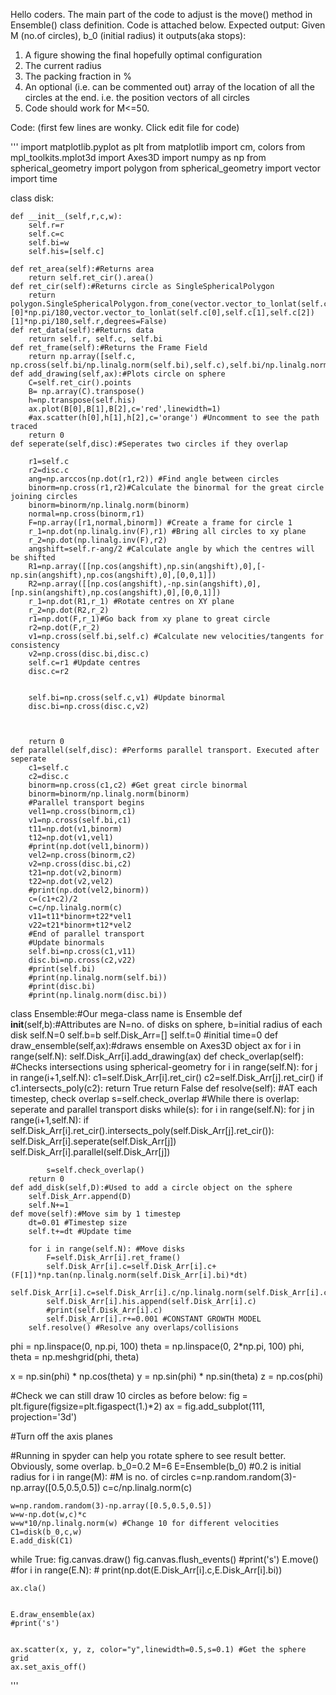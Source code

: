 Hello coders. The main part of the code to adjust is the move() method in Ensemble() class definition. Code is attached below. 
Expected output: Given M (no.of circles), b_0 (initial radius) it outputs(aka stops):
1) A figure showing the final hopefully optimal configuration
2) The current radius 
3) The packing fraction in %
4) An optional (i.e. can be commented out) array of the location of all the circles at the end. i.e. the position vectors of all circles
5) Code should work for M<=50.

Code: (first few lines are wonky. Click edit file for code)

'''
import matplotlib.pyplot as plt
from matplotlib import cm, colors
from mpl_toolkits.mplot3d import Axes3D
import numpy as np
from spherical_geometry import polygon
from spherical_geometry import vector
import time


class disk:
    
    def __init__(self,r,c,w):
        self.r=r
        self.c=c
        self.bi=w
        self.his=[self.c]
       
    def ret_area(self):#Returns area
        return self.ret_cir().area()
    def ret_cir(self):#Returns circle as SingleSphericalPolygon
        return polygon.SingleSphericalPolygon.from_cone(vector.vector_to_lonlat(self.c[0],self.c[1],self.c[2])[0]*np.pi/180,vector.vector_to_lonlat(self.c[0],self.c[1],self.c[2])[1]*np.pi/180,self.r,degrees=False)
    def ret_data(self):#Returns data
        return self.r, self.c, self.bi
    def ret_frame(self):#Returns the Frame Field
        return np.array([self.c,  np.cross(self.bi/np.linalg.norm(self.bi),self.c),self.bi/np.linalg.norm(self.bi)])
    def add_drawing(self,ax):#Plots circle on sphere
        C=self.ret_cir().points
        B= np.array(C).transpose()            
        h=np.transpose(self.his)
        ax.plot(B[0],B[1],B[2],c='red',linewidth=1)
        #ax.scatter(h[0],h[1],h[2],c='orange') #Uncomment to see the path traced
        return 0
    def seperate(self,disc):#Seperates two circles if they overlap
       
        r1=self.c
        r2=disc.c
        ang=np.arccos(np.dot(r1,r2)) #Find angle between circles
        binorm=np.cross(r1,r2)#Calculate the binormal for the great circle joining circles
        binorm=binorm/np.linalg.norm(binorm)
        normal=np.cross(binorm,r1)
        F=np.array([r1,normal,binorm]) #Create a frame for circle 1
        r_1=np.dot(np.linalg.inv(F),r1) #Bring all circles to xy plane
        r_2=np.dot(np.linalg.inv(F),r2)
        angshift=self.r-ang/2 #Calculate angle by which the centres will be shifted
        R1=np.array([[np.cos(angshift),np.sin(angshift),0],[-np.sin(angshift),np.cos(angshift),0],[0,0,1]])
        R2=np.array([[np.cos(angshift),-np.sin(angshift),0],[np.sin(angshift),np.cos(angshift),0],[0,0,1]])
        r_1=np.dot(R1,r_1) #Rotate centres on XY plane
        r_2=np.dot(R2,r_2)
        r1=np.dot(F,r_1)#Go back from xy plane to great circle
        r2=np.dot(F,r_2)
        v1=np.cross(self.bi,self.c) #Calculate new velocities/tangents for consistency
        v2=np.cross(disc.bi,disc.c)
        self.c=r1 #Update centres
        disc.c=r2
        
    
        self.bi=np.cross(self.c,v1) #Update binormal
        disc.bi=np.cross(disc.c,v2)
        
        
   
        return 0
    def parallel(self,disc): #Performs parallel transport. Executed after seperate
        c1=self.c
        c2=disc.c
        binorm=np.cross(c1,c2) #Get great circle binormal
        binorm=binorm/np.linalg.norm(binorm)
        #Parallel transport begins
        vel1=np.cross(binorm,c1)
        v1=np.cross(self.bi,c1)
        t11=np.dot(v1,binorm)
        t12=np.dot(v1,vel1)
        #print(np.dot(vel1,binorm))
        vel2=np.cross(binorm,c2)
        v2=np.cross(disc.bi,c2)
        t21=np.dot(v2,binorm)
        t22=np.dot(v2,vel2)
        #print(np.dot(vel2,binorm))
        c=(c1+c2)/2
        c=c/np.linalg.norm(c)
        v11=t11*binorm+t22*vel1
        v22=t21*binorm+t12*vel2
        #End of parallel transport
        #Update binormals
        self.bi=np.cross(c1,v11)
        disc.bi=np.cross(c2,v22)
        #print(self.bi)
        #print(np.linalg.norm(self.bi))
        #print(disc.bi)
        #print(np.linalg.norm(disc.bi))
        
        
        
        
class Ensemble:#Our mega-class name is Ensemble
    def __init__(self,b):#Attributes are N=no. of disks on sphere, b=initial radius of each disk
        self.N=0
        self.b=b
        self.Disk_Arr=[]
        self.t=0 #initial time=0
    def draw_ensemble(self,ax):#draws ensemble on Axes3D object ax
        for i in range(self.N):
            self.Disk_Arr[i].add_drawing(ax)
    def check_overlap(self): #Checks intersections using spherical-geometry
        for i in range(self.N):
            for j in range(i+1,self.N):
                c1=self.Disk_Arr[i].ret_cir()
                c2=self.Disk_Arr[j].ret_cir()
                if c1.intersects_poly(c2):
                    return True
        return False
    def resolve(self): #AT each timestep, check overlap
        s=self.check_overlap
        #While there is overlap: seperate and parallel transport disks
        while(s):
            for i in range(self.N):
                for j in range(i+1,self.N):
                    if self.Disk_Arr[i].ret_cir().intersects_poly(self.Disk_Arr[j].ret_cir()):
                        self.Disk_Arr[i].seperate(self.Disk_Arr[j])
                        self.Disk_Arr[i].parallel(self.Disk_Arr[j])
                        
                    
                    
            s=self.check_overlap()
        return 0
    def add_disk(self,D):#Used to add a circle object on the sphere
        self.Disk_Arr.append(D)
        self.N+=1
    def move(self):#Move sim by 1 timestep
        dt=0.01 #Timestep size
        self.t+=dt #Update time
        
        for i in range(self.N): #Move disks
            F=self.Disk_Arr[i].ret_frame()
            self.Disk_Arr[i].c=self.Disk_Arr[i].c+(F[1])*np.tan(np.linalg.norm(self.Disk_Arr[i].bi)*dt)
            self.Disk_Arr[i].c=self.Disk_Arr[i].c/np.linalg.norm(self.Disk_Arr[i].c)
            self.Disk_Arr[i].his.append(self.Disk_Arr[i].c)
            #print(self.Disk_Arr[i].c)
            self.Disk_Arr[i].r+=0.001 #CONSTANT GROWTH MODEL
        self.resolve() #Resolve any overlaps/collisions
        
            
          
            
             
            
    
phi = np.linspace(0, np.pi, 100)
theta = np.linspace(0, 2*np.pi, 100)
phi, theta = np.meshgrid(phi, theta)

x = np.sin(phi) * np.cos(theta)
y = np.sin(phi) * np.sin(theta)
z = np.cos(phi)          


#Check we can still draw 10 circles as before below:
fig = plt.figure(figsize=plt.figaspect(1.)*2) 
ax = fig.add_subplot(111, projection='3d')

#Turn off the axis planes




#Running in spyder can help you rotate sphere to see result better. Obviously, some overlap.
b_0=0.2
M=6
E=Ensemble(b_0) #0.2 is initial radius
for i in range(M): #M is no. of circles
    c=np.random.random(3)-np.array([0.5,0.5,0.5])
    c=c/np.linalg.norm(c)
   
    w=np.random.random(3)-np.array([0.5,0.5,0.5])
    w=w-np.dot(w,c)*c
    w=w*10/np.linalg.norm(w) #Change 10 for different velocities
    C1=disk(b_0,c,w)
    E.add_disk(C1)

while True:
    fig.canvas.draw()
    fig.canvas.flush_events()
    #print('s')
    E.move()
    #for i in range(E.N):
     #   print(np.dot(E.Disk_Arr[i].c,E.Disk_Arr[i].bi))
        
    ax.cla()
    

    E.draw_ensemble(ax)
    #print('s')
    

    ax.scatter(x, y, z, color="y",linewidth=0.5,s=0.1) #Get the sphere grid
    ax.set_axis_off()
'''

